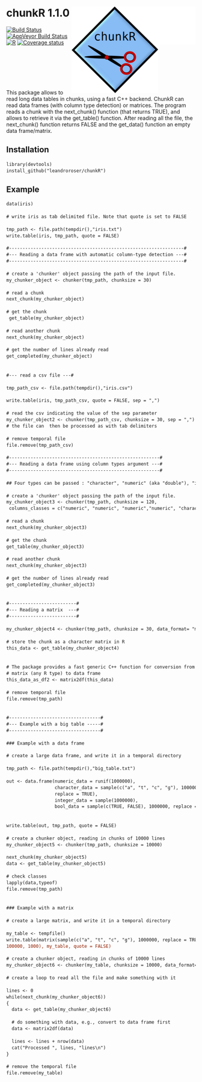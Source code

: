 <br/> chunkR 1.1.0 <img src  = "https://github.com/leandroroser/chunkR/blob/master/inst/extdata/blank.png" height = "100px" width="100px" align="right"  alt = "blank"/>  <img src  = "https://github.com/leandroroser/chunkR/blob/master/inst/extdata/icon.png" width="230px" align="right"  alt = "chunkR icon"/> 
======================================================


[![Build Status](https://travis-ci.org/leandroroser/chunkR.svg?branch=master)](https://travis-ci.org/leandroroser/chunkR) [![AppVeyor Build Status](https://ci.appveyor.com/api/projects/status/github/leandroroser/chunkR?branch=master&svg=true)](https://ci.appveyor.com/project/leandroroser/chunkR) [![R](https://www.r-pkg.org/badges/version/chunkR)](https://CRAN.R-project.org/package=chunkR) [![Coverage status](https://codecov.io/gh/leandroroser/chunkR/branch/master/graph/badge.svg)](https://codecov.io/github/leandroroser/chunkR?branch=master)

<br/><br/><br/><br/><br/><br/>
This package allows to read long data tables in chunks, using a fast C++ backend. ChunkR can read data frames (with column type detection) or matrices. The program reads a chunk with the next_chunk() function (that returns TRUE), and allows to retrieve it via the get_table() function. After reading all the file, the next_chunk() function returns FALSE and the get_data() function an empty data frame/matrix.

Installation
------------

```diff
library(devtools)
install_github("leandroroser/chunkR")
```

Example
--------

```diff
data(iris)

# write iris as tab delimited file. Note that quote is set to FALSE

tmp_path <- file.path(tempdir(),"iris.txt")
write.table(iris, tmp_path, quote = FALSE)

#-----------------------------------------------------------------#
#--- Reading a data frame with automatic column-type detection ---#
#-----------------------------------------------------------------#

# create a 'chunker' object passing the path of the input file.
my_chunker_object <- chunker(tmp_path, chunksize = 30)

# read a chunk
next_chunk(my_chunker_object)

# get the chunk
 get_table(my_chunker_object)

# read another chunk
next_chunk(my_chunker_object)

# get the number of lines already read
get_completed(my_chunker_object)


#--- read a csv file ---#

tmp_path_csv <- file.path(tempdir(),"iris.csv")

write.table(iris, tmp_path_csv, quote = FALSE, sep = ",")

# read the csv indicating the value of the sep parameter
my_chunker_object2 <- chunker(tmp_path_csv, chunksize = 30, sep = ",")
# the file can  then be processed as with tab delimiters

# remove temporal file
file.remove(tmp_path_csv)

#--------------------------------------------------------#
#--- Reading a data frame using column types argument ---#
#--------------------------------------------------------#

## Four types can be passed : "character", "numeric" (aka "double"), "integer", "logical"

# create a 'chunker' object passing the path of the input file.
my_chunker_object3 <- chunker(tmp_path, chunksize = 120,
 columns_classes = c("numeric", "numeric", "numeric","numeric", "character"))

# read a chunk
next_chunk(my_chunker_object3)

# get the chunk
get_table(my_chunker_object3)

# read another chunk
next_chunk(my_chunker_object3)

# get the number of lines already read
get_completed(my_chunker_object3)


#-------------------------#
#--- Reading a matrix  ---#
#-------------------------#

my_chunker_object4 <- chunker(tmp_path, chunksize = 30, data_format= "matrix")

# store the chunk as a character matrix in R
this_data <- get_table(my_chunker_object4)


# The package provides a fast generic C++ function for conversion from
# matrix (any R type) to data frame
this_data_as_df2 <- matrix2df(this_data)

# remove temporal file
file.remove(tmp_path)


#----------------------------------#
#--- Example with a big table -----#
#----------------------------------#

### Example with a data frame

# create a large data frame, and write it in a temporal directory

tmp_path <- file.path(tempdir(),"big_table.txt")

out <- data.frame(numeric_data = runif(1000000),
                  character_data = sample(c("a", "t", "c", "g"), 1000000, 
                  replace = TRUE),
                  integer_data = sample(1000000),
                  bool_data = sample(c(TRUE, FALSE), 1000000, replace = TRUE))


write.table(out, tmp_path, quote = FALSE)

# create a chunker object, reading in chunks of 10000 lines
my_chunker_object5 <- chunker(tmp_path, chunksize = 10000)

next_chunk(my_chunker_object5)
data <- get_table(my_chunker_object5) 

# check classes
lapply(data,typeof)
file.remove(tmp_path)


### Example with a matrix

# create a large matrix, and write it in a temporal directory

my_table <- tempfile()
write.table(matrix(sample(c("a", "t", "c", "g"), 1000000, replace = TRUE), 
100000, 1000), my_table, quote = FALSE)

# create a chunker object, reading in chunks of 10000 lines
my_chunker_object6 <- chunker(my_table, chunksize = 10000, data_format= "matrix")

# create a loop to read all the file and make something with it

lines <- 0
while(next_chunk(my_chunker_object6))
{
  data <- get_table(my_chunker_object6) 
  
  # do something with data, e.g., convert to data frame first
  data <- matrix2df(data)
  
  lines <- lines + nrow(data)
  cat("Processed ", lines, "lines\n")
}

# remove the temporal file
file.remove(my_table)


```

